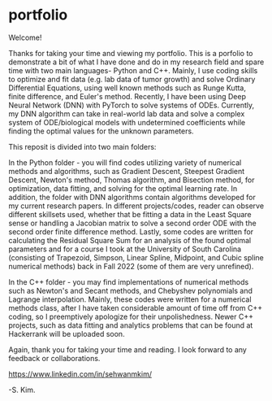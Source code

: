 # portfolio

Welcome!

Thanks for taking your time and viewing my portfolio. This is a porfolio to demonstrate a bit of
what I have done and do in my research field and spare time with two main languages- Python and C++.
Mainly, I use coding skills to optimize and fit data (e.g. lab data of tumor growth)
and solve Ordinary Differential Equations, using well known methods such as Runge Kutta, finite difference, 
and Euler's method. Recently, I have been using Deep Neural Network (DNN) with PyTorch to solve systems of ODEs.
Currently, my DNN algorithm can take in real-world lab data and solve a complex system of ODE/biological models
with undetermined coefficients while finding the optimal values for the unknown parameters.

This reposit is divided into two main folders:

In the Python folder -  you will find codes utilizing variety of numerical methods and algorithms, such as 
Gradient Descent, Steepest Gradient Descent, Newton's method, Thomas algorithm, and Bisection method, 
for optimization, data fitting, and solving for the optimal learning rate. In addition, the folder with
DNN algorithms contain algorithms developed for my current research papers. In different projects/codes,
reader can observe different skillsets used, whether that be fitting a data in the Least Square sense or
handling a Jacobian matrix to solve a second order ODE with the second order finite difference method. Lastly,
some codes are written for calculating the Residual Square Sum for an analysis of the found optimal parameters and
for a course I took at the University of South Carolina (consisting of Trapezoid, Simpson, Linear Spline, Midpoint, and 
Cubic spline numerical methods) back in Fall 2022 (some of them are very unrefined).

In the C++ folder - you may find implementations of numerical methods such as Newton's and Secant methods, and Chebyshev polynomials and Lagrange
interpolation. Mainly, these codes were written for a numerical methods class,
after I have taken considerable amount of time off from C++ coding, so I preemptively apologize for their unpolishedness. Newer C++ projects,
such as data fitting and analytics problems that can be found at Hackerrank will be uploaded soon. 

Again, thank you for taking your time and reading. I look forward to any feedback or collaborations.

https://www.linkedin.com/in/sehwanmkim/

-S. Kim.
